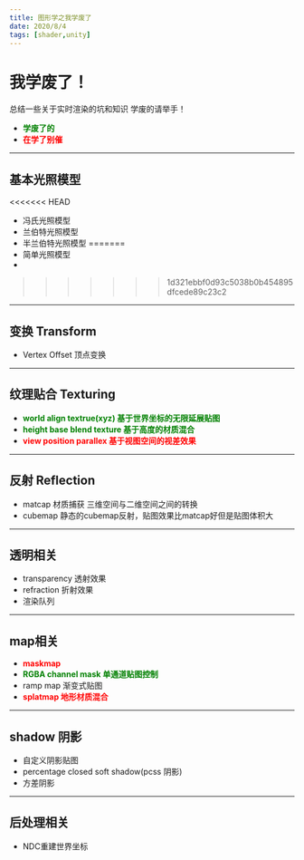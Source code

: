 ```yaml
---
title: 图形学之我学废了
date: 2020/8/4
tags: [shader,unity]
---
```

<style type="text/css">
r {color:red; font-weight: 700;}
yellow {color: yellow ; font-weight: 700;}
g {color:green;font-weight: 700;}
</style>

# 我学废了！

总结一些关于实时渲染的坑和知识
学废的请举手！
+ <g>学废了的</g>
+ <r>在学了别催</r>

---
## 基本光照模型
<<<<<<< HEAD
+ 冯氏光照模型
+ 兰伯特光照模型
+ 半兰伯特光照模型
=======
+ 简单光照模型
+ 
>>>>>>> 1d321ebbf0d93c5038b0b454895dfcede89c23c2

---
## 变换 Transform 
+ Vertex Offset 顶点变换
---
## 纹理贴合 Texturing 
+ <g>world align textrue(xyz) 基于世界坐标的无限延展贴图</g>
+ <g>height base blend texture 基于高度的材质混合</g>
+ <r>view position parallex 基于视图空间的视差效果</r>
---
## 反射 Reflection 
+ matcap 材质捕获 三维空间与二维空间之间的转换
+ cubemap 静态的cubemap反射，贴图效果比matcap好但是贴图体积大

---
## 透明相关
+ transparency 透射效果
+ refraction 折射效果
+ 渲染队列

---
## map相关
+ <r>maskmap </r>
+ <g>RGBA channel mask 单通道贴图控制</g>
+ ramp map 渐变式贴图
+ <r>splatmap 地形材质混合</r>

---
## shadow 阴影
+ 自定义阴影贴图
+ percentage closed soft shadow(pcss 阴影)
+ 方差阴影

---
## 后处理相关
+ NDC重建世界坐标
